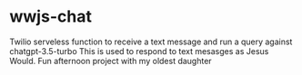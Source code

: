 # wwjs-chat
Twilio serveless function to receive a text message and run a query against chatgpt-3.5-turbo
This is used to respond to text mesasges as Jesus Would.
Fun afternoon project with my oldest daughter
